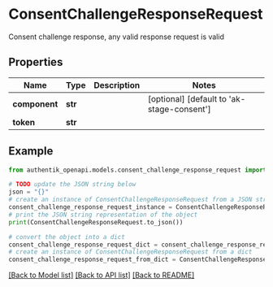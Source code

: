 # ConsentChallengeResponseRequest

Consent challenge response, any valid response request is valid

## Properties

Name | Type | Description | Notes
------------ | ------------- | ------------- | -------------
**component** | **str** |  | [optional] [default to 'ak-stage-consent']
**token** | **str** |  | 

## Example

```python
from authentik_openapi.models.consent_challenge_response_request import ConsentChallengeResponseRequest

# TODO update the JSON string below
json = "{}"
# create an instance of ConsentChallengeResponseRequest from a JSON string
consent_challenge_response_request_instance = ConsentChallengeResponseRequest.from_json(json)
# print the JSON string representation of the object
print(ConsentChallengeResponseRequest.to_json())

# convert the object into a dict
consent_challenge_response_request_dict = consent_challenge_response_request_instance.to_dict()
# create an instance of ConsentChallengeResponseRequest from a dict
consent_challenge_response_request_from_dict = ConsentChallengeResponseRequest.from_dict(consent_challenge_response_request_dict)
```
[[Back to Model list]](../README.md#documentation-for-models) [[Back to API list]](../README.md#documentation-for-api-endpoints) [[Back to README]](../README.md)


